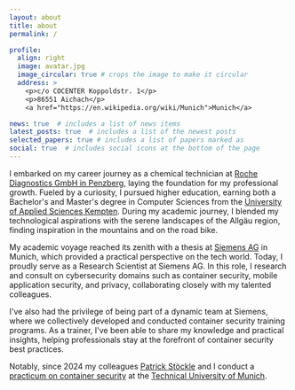 ```yaml
---
layout: about
title: about
permalink: /

profile:
  align: right
  image: avatar.jpg
  image_circular: true # crops the image to make it circular
  address: >
    <p>c/o COCENTER Koppoldstr. 1</p>
    <p>86551 Aichach</p>
    <a href="https://en.wikipedia.org/wiki/Munich">Munich</a>

news: true  # includes a list of news items
latest_posts: true  # includes a list of the newest posts
selected_papers: true # includes a list of papers marked as
social: true  # includes social icons at the bottom of the page
---
```


I embarked on my career journey as a chemical technician at
[Roche Diagnostics GmbH in Penzberg](https://www.roche.de/ueber-roche/standorte/penzberg/),
laying the foundation for my professional growth. Fueled by a curiosity, I pursued
higher education, earning both a Bachelor's and Master's degree in Computer Sciences
from the [University of Applied Sciences Kempten](https://www.hs-kempten.de/).
During my academic journey, I blended my technological aspirations with the serene
landscapes of the Allgäu region, finding inspiration in the mountains and on the road bike.

My academic voyage reached its zenith with a thesis at [Siemens AG](https://siemens.com)
in Munich, which provided a practical perspective on the tech world. Today, I
proudly serve as a Research Scientist at Siemens AG. In this role, I research
and consult on cybersecurity domains such as container security, mobile application
security, and privacy, collaborating closely with my talented colleagues.

I've also had the privilege of being part of a dynamic team at Siemens, where we
collectively developed and conducted container security training programs. As a
trainer, I've been able to share my knowledge and practical insights, helping
professionals stay at the forefront of container security best practices.

Notably, since 2024 my colleagues [Patrick Stöckle](https://pstoeckle.github.io/) and I
conduct a [practicum on container security](https://www.cs.cit.tum.de/sse/lehre/practical-course-container-security/)
at the [Technical University of Munich](https://www.tum.de/).

